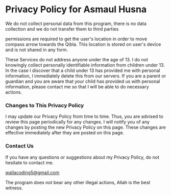 # Privacy Policy for Asmaul Husna 

We do not collect personal data from this program, there is no data collection and we do not transfer them to third parties

permissions are required to get the user's location in order to move compass arrow towards the Qibla. This location is stored on user's device and is not shared in any form.

These Services do not address anyone under the age of 13. I do not knowingly collect personally identifiable information from children under 13. In the case I discover that a child under 13 has provided me with personal information, I immediately delete this from our servers. If you are a parent or guardian and you are aware that your child has provided us with personal information, please contact me so that I will be able to do necessary actions.

### Changes to This Privacy Policy

I may update our Privacy Policy from time to time. Thus, you are advised to review this page periodically for any changes. I will notify you of any changes by posting the new Privacy Policy on this page. These changes are effective immediately after they are posted on this page.

### Contact Us

If you have any questions or suggestions about my Privacy Policy, do not hesitate to contact me.

wallacoding5@gmail.com

The program does not bear any other illegal actions, Allah is the best witness.
